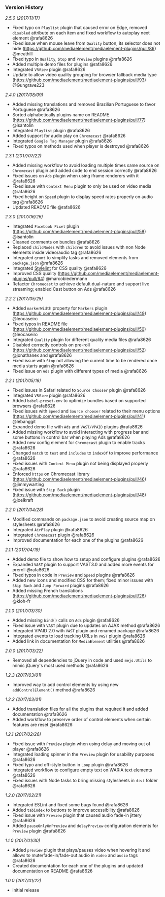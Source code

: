 ### Version History

*2.5.0 (2017/11/17)*

* Fixed typo on `Playlist` plugin that caused error on Edge, removed `disabled` attribute on each item and fixed workflow to autoplay next element @rafa8626
* Fixed issue when mouse leave from `Quality` button, its selector does not hide (https://github.com/mediaelement/mediaelement-plugins/pull/89) @meathill
* Fixed typo in `Quality`, `Stop` and `Preview` plugins @rafa8626
* Added multiple demo files for plugins @rafa8626
* Integrated `VRView` plugin @rafa8626
* Update to allow video quality grouping for browser fallback media type (https://github.com/mediaelement/mediaelement-plugins/pull/93) @Gungrave223

*2.4.0 (2017/08/09)*

* Added missing translations and removed Brazilian Portuguese to favor Portuguese @rafa8626
* Sorted alphabetically plugins name on README (https://github.com/mediaelement/mediaelement-plugins/pull/77) @isantolin
* Integrated `Playlist` plugin @rafa8626
* Added support for audio play on `Chromecast` @rafa8626
* Integrated `Google Tag Manager` plugin @rafa8626
* Fixed typos on methods used when player is destroyed @rafa8626

*2.3.1 (2017/07/22)*

* Added missing workflow to avoid loading multiple times same source on `Chromecast` plugin and added code to end session correctly @rafa8626
* Fixed issues on `Ads` plugin when using iframe renderers with it @rafa8626
* Fixed issue with `Context Menu` plugin to only be used on video media @rafa8626
* Fixed height on `Speed` plugin to display speed rates properly on audio tag @rafa8626
* Updated README file @rafa8626

*2.3.0 (2017/06/26)*

* Integrated `Facebook Pixel` plugin (https://github.com/mediaelement/mediaelement-plugins/pull/58) @isantolin
* Cleaned comments on bundles @rafa8626
* Replaced `childNodes` with `children` to avoid issues with non Node elements inside video/audio tag @rafa8626
* Integrated `grunt` to simplify tasks and removed elements from `package.json` @rafa8626
* Integrated [Stylelint](https://stylelint.io/) for CSS quality @rafa8626
* Improved CSS quality (https://github.com/mediaelement/mediaelement-plugins/pull/64) @marcobiedermann
* Refactor `Chromecast` to achieve default dual-nature and support live streaming; enabled Cast button on Ads @rafa8626

*2.2.2 (2017/05/25)*

* Added `markerWidth` property for `Markers` plugin (https://github.com/mediaelement/mediaelement-plugins/pull/49) @leocaseiro
* Fixed typos in README file (https://github.com/mediaelement/mediaelement-plugins/pull/50) @leocaseiro
* Integrated `Quality` plugin for different quality media files @rafa8626
* Disabled correctly controls on pre-roll (https://github.com/mediaelement/mediaelement-plugins/pull/52) @jonathanex and @rafa8626
* Fixed issue with `Stop` not allowing the current time to be rendered once media starts again @rafa8626
* Fixed issue on `Ads` plugin with different types of media @rafa8626

*2.2.1 (2017/05/16)*

* Fixed issues in Safari related to `Source Chooser` plugin @rafa8626
* Integrated `VRView` plugin @rafa8626
* Added `babel-preset-env` to optimize bundles based on supported browsers @rafa8626
* Fixed issues with `Speed` and `Source chooser` related to their menu options (https://github.com/mediaelement/mediaelement-plugins/pull/41) @lebanggit
* Expanded demo file with `Ads` and `VAST/VPAID` plugins @rafa8626
* Added missing workflow to avoid interacting with progress bar and some buttons in control bar when playing Ads @rafa8626
* Added new config element for `Chromecast` plugin to enable tracks @rafa8626
* Changed `match` to `test` and `includes` to `indexOf` to improve performance @rafa8626
* Fixed issues with `Context Menu` plugin not being displayed properly @rafa8626
* Enforced `https` on Chromecast library (https://github.com/mediaelement/mediaelement-plugins/pull/46) @jimmywarting
* Fixed issue with `Skip Back` plugin (https://github.com/mediaelement/mediaelement-plugins/pull/48) @joelkraft

*2.2.0 (2017/04/28)*

* Modified commands on `package.json` to avoid creating source map on stylesheets @rafa8626
* Integrated `AirPlay` plugin @rafa8626
* Integrated `Chromecast` plugin @rafa8626
* Improved documentation for each one of the plugins @rafa8626

*2.1.1 (2017/04/19)*

* Added demo file to show how to setup and configure plugins @rafa8626
* Expanded `VAST` plugin to support VAST3.0 and added more events for preroll @rafa8626
* Fixed typos in code in `Preview` and `Speed` plugins @rafa8626
* Added new icons and modified CSS for them; fixed minor issues with `Skip Back` and `Jump Forward` plugins @rafa8626
* Added missing French translations (https://github.com/mediaelement/mediaelement-plugins/pull/26) @kloh-fr

*2.1.0 (2017/03/30)*

* Added missing `bind()` calls on `Ads` plugin @rafa8626
* Fixed issue with `VAST` plugin due to updates on AJAX method @rafa8626
* Integrated VPAID 2.0 with `VAST` plugin and renamed package @rafa8626  
* Integrated events to load tracking URLs in `VAST` plugin @rafa8626
* Added link in documentation for `MediaElement` utilities  @rafa8626

*2.0.0 (2017/03/22)*

* Removed all dependencies to jQuery in code and used `mejs.Utils` to mimic jQuery's most used methods @rafa8626

*1.2.3 (2017/03/01)*

* Improved way to add control elements by using new `addControlElement()` method @rafa8626

*1.2.2 (2017/03/01)*

* Added translation files for all the plugins that required it and added documentation @rafa8626 
* Added workflow to preserve order of control elements when certain features are reset @rafa8626

*1.2.1 (2017/02/26)*

* Fixed issue with `Preview` plugin when using delay and moving out of player @rafa8626
* Integrated loading spinner in the `Preview` plugin for usability purposes @rafa8626
* Fixed typo and off-style button in `Loop` plugin @rafa8626
* Integrated workflow to configure empty text on WARIA text elements @rafa8626
* Fixed issues with Node tasks to bring missing stylesheets in `dist` folder @rafa8626

*1.2.0 (2017/02/21)*

* Integrated ESLint and fixed some bugs found @rafa8626
* Added `tabindex` to buttons to improve accessibility @rafa8626
* Fixed issue with `Preview` plugin that caused audio fade-in jittery @rafa8626
* Added `pauseOnlyOnPreview` and `delayPreview` configuration elements for `Preview` plugin @rafa8626

*1.1.0 (2017/01/30)*

* Added `preview` plugin that plays/pauses video when hovering it and allows to mute/fade-in/fade-out audio in `video` and `audio` tags @rafa8626
* Created documentation for each one of the plugins and updated documentation on README @rafa8626

*1.0.0 (2017/01/22)*

* initial release
